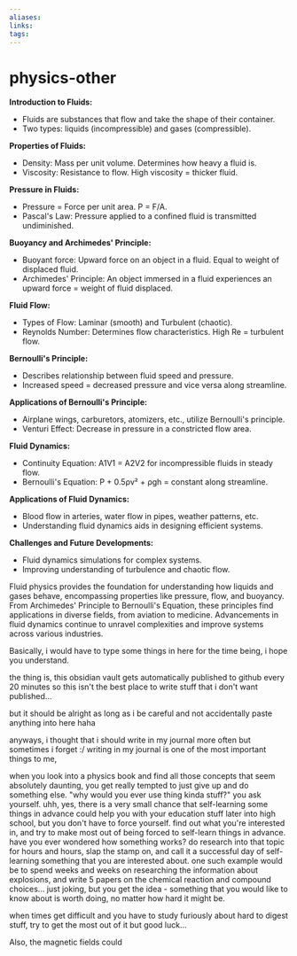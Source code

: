 ```yaml
---
aliases: 
links: 
tags: 
---
```

# physics-other

**Introduction to Fluids:**

   - Fluids are substances that flow and take the shape of their container.
   - Two types: liquids (incompressible) and gases (compressible).

**Properties of Fluids:**

   - Density: Mass per unit volume. Determines how heavy a fluid is.
   - Viscosity: Resistance to flow. High viscosity = thicker fluid.

**Pressure in Fluids:**

   - Pressure = Force per unit area. P = F/A.
   - Pascal's Law: Pressure applied to a confined fluid is transmitted undiminished.

**Buoyancy and Archimedes' Principle:**

   - Buoyant force: Upward force on an object in a fluid. Equal to weight of displaced fluid.
   - Archimedes' Principle: An object immersed in a fluid experiences an upward force = weight of fluid displaced.

**Fluid Flow:**

   - Types of Flow: Laminar (smooth) and Turbulent (chaotic).
   - Reynolds Number: Determines flow characteristics. High Re = turbulent flow.

**Bernoulli's Principle:**

   - Describes relationship between fluid speed and pressure.
   - Increased speed = decreased pressure and vice versa along streamline.

**Applications of Bernoulli's Principle:**

   - Airplane wings, carburetors, atomizers, etc., utilize Bernoulli's principle.
   - Venturi Effect: Decrease in pressure in a constricted flow area.

**Fluid Dynamics:**

   - Continuity Equation: A1V1 = A2V2 for incompressible fluids in steady flow.
   - Bernoulli's Equation: P + 0.5ρv² + ρgh = constant along streamline.

**Applications of Fluid Dynamics:**

   - Blood flow in arteries, water flow in pipes, weather patterns, etc.
   - Understanding fluid dynamics aids in designing efficient systems.

**Challenges and Future Developments:**

   - Fluid dynamics simulations for complex systems.
   - Improving understanding of turbulence and chaotic flow.

Fluid physics provides the foundation for understanding how liquids and gases behave, encompassing properties like pressure, flow, and buoyancy. From Archimedes' Principle to Bernoulli's Equation, these principles find applications in diverse fields, from aviation to medicine. Advancements in fluid dynamics continue to unravel complexities and improve systems across various industries.

Basically, i would have to type some things in here for the time being, i hope you understand.

the thing is, this obsidian vault gets automatically published to github every 20 minutes so this isn't the best place to write stuff that i don't want published...

but it should be alright as long as i be careful and not accidentally paste anything into here haha

anyways, i thought that i should write in my journal more often but sometimes i forget :/
writing in my journal is one of the most important things to me,

when you look into a physics book and find all those concepts that seem absolutely daunting, you get really tempted to just give up and do something else. "why would you ever use thing kinda stuff?" you ask yourself. uhh, yes, there is a very small chance that self-learning some things in advance could help you with your education stuff later into high school, but you don't have to force yourself. find out what you're interested in, and try to make most out of being forced to self-learn things in advance. have you ever wondered how something works? do research into that topic for hours and hours, slap the stamp on, and call it a successful day of self-learning something that you are interested about. one such example would be to spend weeks and weeks on researching the information about explosions, and write 5 papers on the chemical reaction and compound choices... just joking, but you get the idea - something that you would like to know about is worth doing, no matter how hard it might be.

when times get difficult and you have to study furiously about hard to digest stuff, try to get the most out of it but good luck...

Also, the magnetic fields could
